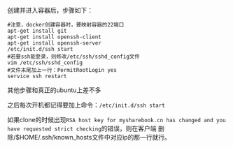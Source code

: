 创建并进入容器后，步骤如下：

```shell
#注意，docker创建容器时，要映射容器的22端口
apt-get install git
apt-get install openssh-client
apt-get install openssh-server
/etc/init.d/ssh start
#若要ssh能登录，则修改/etc/ssh/sshd_config文件
vim /etc/ssh/sshd_config
#文件末尾加上一行：PermitRootLogin yes
service ssh restart
```

其他步骤和真正的ubuntu上差不多

之后每次开机都记得要加上命令：`/etc/init.d/ssh start`

如果clone的时候出现` RSA host key for mysharebook.cn has changed and you have requested strict checking `的错误，则在客户端 删除/$HOME/.ssh/known_hosts文件中对应ip的那一行就行。

